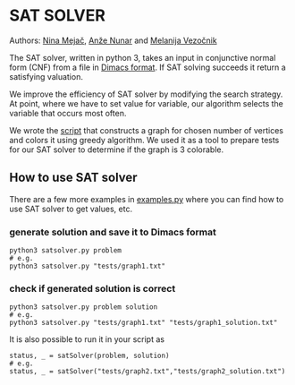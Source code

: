 # SAT SOLVER #
Authors: [Nina Mejač](https://github.com/NinaMejac), [Anže Nunar](https://github.com/nunar) and [Melanija Vezočnik](https://github.com/Melanija)

The SAT solver, written in python 3, takes an input in conjunctive normal form (CNF) from a file in [Dimacs format](http://www.satcompetition.org/2009/format-benchmarks2009.html).
If SAT solving succeeds it return a satisfying valuation.

We improve the efficiency of SAT solver by modifying the search strategy. At point, where we have to set value for variable, our algorithm selects the variable that occurs most often.

We wrote the [script](tests/_generate_graph.py ) that constructs a graph for chosen number of vertices and colors it using greedy algorithm. We used it as a tool to prepare tests for our SAT solver to determine if the graph is 3 colorable. 


## How to use SAT solver ##
There are a few more examples in [examples.py](examples.py) where you can find how to use SAT solver to get values, etc.

### generate solution and save it to Dimacs format ###
```
python3 satsolver.py problem
# e.g.
python3 satsolver.py "tests/graph1.txt"
```

### check if generated solution is correct ###
```
python3 satsolver.py problem solution
# e.g.
python3 satsolver.py "tests/graph1.txt" "tests/graph1_solution.txt"
```
It is also possible to run it in your script as

```
status, _ = satSolver(problem, solution)
# e.g.
status, _ = satSolver("tests/graph2.txt","tests/graph2_solution.txt")
```
